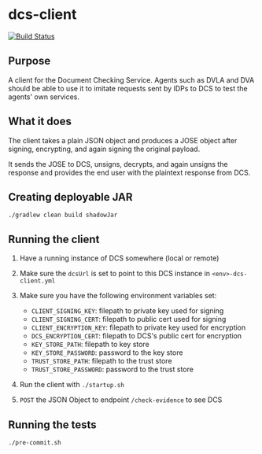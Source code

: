 # dcs-client

[![Build Status](https://travis-ci.org/alphagov/dcs-client.svg?branch=master)](https://travis-ci.org/alphagov/dcs-client)

## Purpose

A client for the Document Checking Service. Agents such as DVLA and DVA should be able to use it to imitate requests sent by IDPs to DCS to test the agents' own services. 

## What it does

The client takes a plain JSON object and produces a JOSE object after signing, encrypting, and again signing the original payload. 

It sends the JOSE to DCS, unsigns, decrypts, and again unsigns the response and provides the end user with the plaintext response from DCS.

## Creating deployable JAR

`./gradlew clean build shadowJar`

## Running the client

1. Have a running instance of DCS somewhere (local or remote)
1. Make sure the `dcsUrl` is set to point to this DCS instance in `<env>-dcs-client.yml`
1. Make sure you have the following environment variables set:

	* `CLIENT_SIGNING_KEY`: filepath to private key used for signing
	* `CLIENT_SIGNING_CERT`: filepath to public cert used for signing
	* `CLIENT_ENCRYPTION_KEY`: filepath to private key used for encryption
	* `DCS_ENCRYPTION_CERT`: filepath to DCS's public cert for encryption
	* `KEY_STORE_PATH`: filepath to key store
	* `KEY_STORE_PASSWORD`: password to the key store
	* `TRUST_STORE_PATH`: filepath to the trust store
	* `TRUST_STORE_PASSWORD`: password to the trust store

1. Run the client with `./startup.sh`
1. `POST` the JSON Object to endpoint `/check-evidence` to see DCS

## Running the tests

`./pre-commit.sh`
